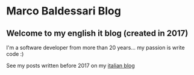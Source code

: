 # Marco Baldessari Blog 
## Welcome to my english it blog (created in 2017)

I'm a software developer from more than 20 years... my passion is write code :)

See my posts written before 2017 on my [italian blog](http://blogs.ugidotnet.org/mb) 
